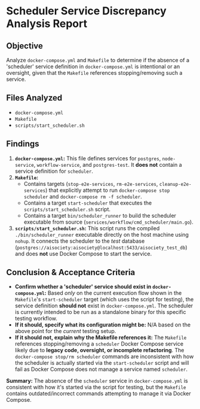 # Scheduler Service Discrepancy Analysis Report

## Objective

Analyze `docker-compose.yml` and `Makefile` to determine if the absence of a 'scheduler' service definition in `docker-compose.yml` is intentional or an oversight, given that the `Makefile` references stopping/removing such a service.

## Files Analyzed

*   `docker-compose.yml`
*   `Makefile`
*   `scripts/start_scheduler.sh`

## Findings

1.  **`docker-compose.yml`:** This file defines services for `postgres`, `node-service`, `workflow-service`, and `postgres-test`. It **does not** contain a service definition for `scheduler`.
2.  **`Makefile`:**
    *   Contains targets (`stop-e2e-services`, `rm-e2e-services`, `cleanup-e2e-services`) that explicitly attempt to run `docker-compose stop scheduler` and `docker-compose rm -f scheduler`.
    *   Contains a target `start-scheduler` that executes the `scripts/start_scheduler.sh` script.
    *   Contains a target `bin/scheduler_runner` to build the scheduler executable from source (`services/workflow/cmd_scheduler/main.go`).
3.  **`scripts/start_scheduler.sh`:** This script runs the compiled `./bin/scheduler_runner` executable directly on the host machine using `nohup`. It connects the scheduler to the *test* database (`postgres://aisociety:aisociety@localhost:5433/aisociety_test_db`) and does **not** use Docker Compose to start the service.

## Conclusion & Acceptance Criteria

*   **Confirm whether a 'scheduler' service should exist in `docker-compose.yml`:** Based *only* on the current execution flow shown in the `Makefile`'s `start-scheduler` target (which uses the script for testing), the service definition **should not** exist in `docker-compose.yml`. The scheduler is currently intended to be run as a standalone binary for this specific testing workflow.
*   **If it should, specify what its configuration might be:** N/A based on the above point for the *current* testing setup.
*   **If it should not, explain why the Makefile references it:** The `Makefile` references stopping/removing a `scheduler` Docker Compose service likely due to **legacy code, oversight, or incomplete refactoring**. The `docker-compose stop/rm scheduler` commands are inconsistent with how the scheduler is actually started via the `start-scheduler` script and will fail as Docker Compose does not manage a service named `scheduler`.

**Summary:** The absence of the `scheduler` service in `docker-compose.yml` is consistent with how it's started via the script for testing, but the `Makefile` contains outdated/incorrect commands attempting to manage it via Docker Compose.